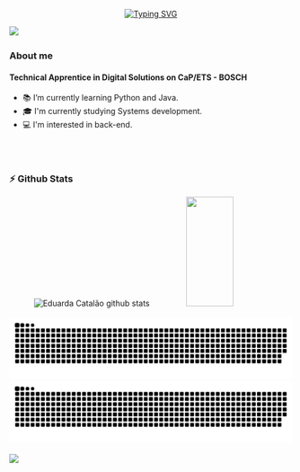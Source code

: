
<div align="center">
  
[![Typing SVG](https://readme-typing-svg.demolab.com?font=Fira+Code&color=b897ff&size=27&duration=3500&pause=500&center=true&vCenter=true&width=435&lines=Welcome!;I'm+Eduarda+Catalão;:D)](https://git.io/typing-svg)
</div>

<img src="https://user-images.githubusercontent.com/73097560/115834477-dbab4500-a447-11eb-908a-139a6edaec5c.gif">

<div align="left">
 <h3>About me</h3>
  
  #### Technical Apprentice in Digital Solutions on CaP/ETS - BOSCH
 

  - 📚 I’m currently learning Python and Java.
  - 🎓 I'm currently studying Systems development.
  - 💻 I'm interested in back-end.
  <br>

<br>

### :zap: Github Stats
<div align="center">
  <div align="center">
  <img width="49%" height="195px" src="https://github-readme-stats.vercel.app/api?username=dudacatalao&show_icons=true&count_private=true&hide_border=true&title_color=E078EF&icon_color=785692&text_color=2283A2&bg_color=0d1117" alt="Eduarda Catalão github stats" /> 
    <img width="41%" height="195px" src="https://github-readme-stats.vercel.app/api/top-langs/?username=dudacatalao&layout=compact&hide_border=true&title_color=E078EF&text_color=2283A2&bg_color=0d1117" />
   </div>
 </div>

<br />

<div align="center">
	<img
		alt="Snake animation"
		src="https://github.com/dudacatalao/dudacatalao/blob/output/github-contribution-grid-snake.svg#gh-light-mode-only"
	/>
	<img
		alt="Snake animation"
		src="https://github.com/dudacatalao/dudacatalao/blob/output/github-contribution-grid-snake-dark.svg#gh-dark-mode-only"
	/>
</div>

<br>
<img src="https://user-images.githubusercontent.com/73097560/115834477-dbab4500-a447-11eb-908a-139a6edaec5c.gif">
